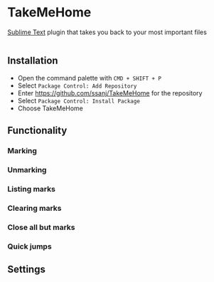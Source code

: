 # TakeMeHome

[Sublime Text](https://www.sublimetext.com/) plugin that takes you back to your most important files

![]()

## Installation

- Open the command palette with `CMD + SHIFT + P`
- Select `Package Control: Add Repository`
- Enter https://github.com/ssanj/TakeMeHome for the repository
- Select `Package Control: Install Package`
- Choose TakeMeHome


## Functionality


### Marking

### Unmarking

### Listing marks

### Clearing marks

### Close all but marks

### Quick jumps


## Settings
